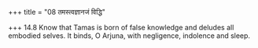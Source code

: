 +++
title = "08 तमस्त्वज्ञानजं विद्धि"

+++
14.8 Know that Tamas is born of false knowledge and deludes all embodied
selves. It binds, O Arjuna, with negligence, indolence and sleep.
